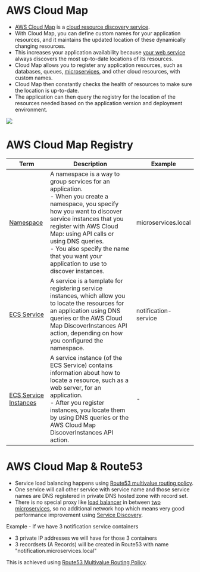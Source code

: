 # AWS Cloud Map
- [AWS Cloud Map](https://aws.amazon.com/cloud-map/) is a [cloud resource discovery service](../../../1_MicroServicesSOA/2_ServiceRegistry&Discovery/Readme.md). 
- With Cloud Map, you can define custom names for your application resources, and it maintains the updated location of these dynamically changing resources. 
- This increases your application availability because [your web service](../../../1_MicroServicesSOA/Readme.md) always discovers the most up-to-date locations of its resources.
- Cloud Map allows you to register any application resources, such as databases, queues, [microservices](../../../1_MicroServicesSOA/Readme.md), and other cloud resources, with custom names.
- Cloud Map then constantly checks the health of resources to make sure the location is up-to-date.
- The application can then query the registry for the location of the resources needed based on the application version and deployment environment.

![](https://d1.awsstatic.com/r2018/a/product-page-diagram_skymap_before-after.601791b8d5c69fb0c7e96bd6706cfd5320ca8f3d.png)

# AWS Cloud Map Registry

| Term                                                                                                 | Description                                                                                                                                                                                                                                                                                                                    | Example              |
|------------------------------------------------------------------------------------------------------|--------------------------------------------------------------------------------------------------------------------------------------------------------------------------------------------------------------------------------------------------------------------------------------------------------------------------------|----------------------|
| [Namespace](https://docs.aws.amazon.com/cloud-map/latest/dg/working-with-namespaces.html)            | A namespace is a way to group services for an application.<br/>- When you create a namespace, you specify how you want to discover service instances that you register with AWS Cloud Map: using API calls or using DNS queries. <br/>- You also specify the name that you want your application to use to discover instances. | microservices.local  |
| [ECS Service](https://docs.aws.amazon.com/cloud-map/latest/dg/working-with-services.html)            | A service is a template for registering service instances, which allow you to locate the resources for an application using DNS queries or the AWS Cloud Map DiscoverInstances API action, depending on how you configured the namespace.                                                                                      | notification-service |
| [ECS Service Instances](https://docs.aws.amazon.com/cloud-map/latest/dg/working-with-instances.html) | A service instance (of the ECS Service) contains information about how to locate a resource, such as a web server, for an application. <br/>- After you register instances, you locate them by using DNS queries or the AWS Cloud Map DiscoverInstances API action.                                                            | -                    |

# AWS Cloud Map & Route53
- Service load balancing happens using [Route53 multivalue routing policy](../1_EdgeNetworking/AmazonRoute53/Readme.md#multivalue-answer-routing).
- One service will call other service with service name and those service names are DNS registered in private DNS hosted zone with record set.
- There is no special proxy like [load balancer](ElasticLoadBalancer/Readme.md) in between [two microservices](../../../1_MicroServicesSOA/Readme.md), so no additional network hop which means very good performance improvement using [Service Discovery](../../../1_MicroServicesSOA/2_ServiceRegistry&Discovery/Readme.md).

Example - If we have 3 notification service containers
- 3 private IP addresses we will have for those 3 containers
- 3 recordsets (A Records) will be created in Route53 with name "notification.microservices.local"

This is achieved using [Route53 Multivalue Routing Policy](../1_EdgeNetworking/AmazonRoute53/Readme.md#multivalue-answer-routing).